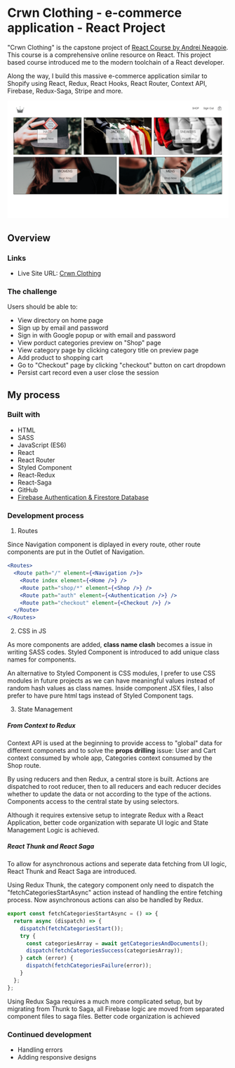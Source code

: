 # Crwn Clothing - e-commerce application - React Project

"Crwn Clothing" is the capstone project of [React Course by Andrei Neagoie](https://www.udemy.com/course/complete-react-developer-zero-to-mastery/). This course is a comprehensive online resource on React. This project based course introduced me to the modern toolchain of a React developer.

Along the way, I build this massive e-commerce application similar to Shopify using React, Redux, React Hooks, React Router, Context API, Firebase, Redux-Saga, Stripe and more.

![screenshoot](Screenshot-Crwn-Clothing.png?raw=true)

## Overview

### Links

- Live Site URL: [Crwn Clothing](https://crwn-clothing-isaactangky.netlify.app)

### The challenge

Users should be able to:

- View directory on home page
- Sign up by email and password
- Sign in with Google popup or with email and password
- View porduct categories preview on "Shop" page
- View category page by clicking category title on preview page
- Add product to shopping cart
- Go to "Checkout" page by clicking "checkout" button on cart dropdown
- Persist cart record even a user close the session

## My process

### Built with

- HTML
- SASS
- JavaScript (ES6)
- React
- React Router
- Styled Component
- React-Redux
- React-Saga
- GitHub
- [Firebase Authentication & Firestore Database](https://firebase.google.com/)

### Development process

1. Routes

Since Navigation component is diplayed in every route, other route components are put in the Outlet of Navigation.

```jsx
<Routes>
  <Route path="/" element={<Navigation />}>
    <Route index element={<Home />} />
    <Route path="shop/*" element={<Shop />} />
    <Route path="auth" element={<Authentication />} />
    <Route path="checkout" element={<Checkout />} />
  </Route>
</Routes>
```

2. CSS in JS

As more components are added, **class name clash** becomes a issue in writing SASS codes. Styled Component is introduced to add unique class names for components.

An alternative to Styled Component is CSS modules, I prefer to use CSS modules in future projects as we can have meaningful values instead of random hash values as class names. Inside component JSX files, I also prefer to have pure html tags instead of Styled Component tags.

3. State Management

##### From Context to Redux

Context API is used at the beginning to provide access to "global" data for different componets and to solve the **props drilling** issue: User and Cart context consumed by whole app, Categories context consumed by the Shop route.

By using reducers and then Redux, a central store is built. Actions are dispatched to root reducer, then to all reducers and each reducer decides whether to update the data or not according to the type of the actions. Components access to the central state by using selectors.

Although it requires extensive setup to integrate Redux with a React Application, better code organization with separate UI logic and State Management Logic is achieved.

##### React Thunk and React Saga

To allow for asynchronous actions and seperate data fetching from UI logic, React Thunk and React Saga are introduced.

Using Redux Thunk, the category component only need to dispatch the "fetchCategoriesStartAsync" action instead of handling the entire fetching process.
Now asynchronous actions can also be handled by Redux.

```js
export const fetchCategoriesStartAsync = () => {
  return async (dispatch) => {
    dispatch(fetchCategoriesStart());
    try {
      const categoriesArray = await getCategoriesAndDocuments();
      dispatch(fetchCategoriesSuccess(categoriesArray));
    } catch (error) {
      dispatch(fetchCategoriesFailure(error));
    }
  };
};
```

Using Redux Saga requires a much more complicated setup, but by migrating from Thunk to Saga, all Firebase logic are moved from separated component files to saga files. Better code organization is achieved

### Continued development

- Handling errors
- Adding responsive designs
